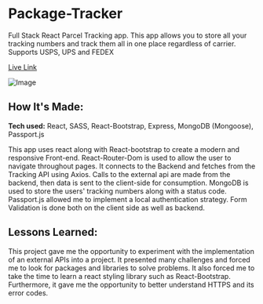 # Package-Tracker
Full Stack React Parcel Tracking app. This app allows you to store all your tracking numbers and track them all in one place regardless of carrier. Supports USPS, UPS and FEDEX

[Live Link](https://package-tracker-us.herokuapp.com/)

![Image](https://res.cloudinary.com/dpivoqpxh/image/upload/v1650424381/package_pyvzxv.png)


## How It's Made:

**Tech used:** React, SASS, React-Bootstrap, Express, MongoDB (Mongoose), Passport.js

This app uses react along with React-bootstrap to create a modern and responsive Front-end. React-Router-Dom is used to allow the user to navigate throughout pages. It connects to the Backend and fetches from the Tracking API using Axios. 
Calls to the external api are made from the backend, then data is sent to the client-side for consumption. MongoDB is used to store the users' tracking numbers along with a status code. Passport.js allowed me to implement a local authentication strategy. Form Validation is done both on the client side as well as backend.

## Lessons Learned:

This project gave me the opportunity to experiment with the implementation of an external APIs into a project. It presented many challenges and forced me to look for packages and libraries to solve problems. It also forced me to take the time to learn a react styling library such as React-Bootstrap. Furthermore, it gave me the opportunity to better understand HTTPS and its error codes. 
